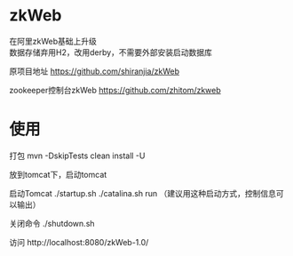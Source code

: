 # zkWeb
在阿里zkWeb基础上升级</br>
数据存储弃用H2，改用derby，不需要外部安装启动数据库


原项目地址
https://github.com/shiranjia/zkWeb


zookeeper控制台zkWeb
https://github.com/zhitom/zkweb


# 使用
打包
mvn -DskipTests clean install -U

放到tomcat下，启动tomcat

启动Tomcat
./startup.sh 
./catalina.sh run  （建议用这种启动方式，控制信息可以输出）

关闭命令
./shutdown.sh


访问
http://localhost:8080/zkWeb-1.0/




